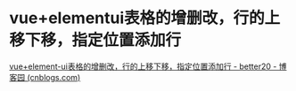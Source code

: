 # vue+elementui表格的增删改，行的上移下移，指定位置添加行

[vue+element-ui表格的增删改，行的上移下移，指定位置添加行 - better20 - 博客园 (cnblogs.com)](https://www.cnblogs.com/songxueqing/p/11643177.html)